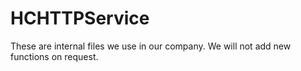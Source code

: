 

# HCHTTPService

These are internal files we use in our company. We will not add new functions on request.
